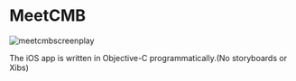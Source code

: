 # MeetCMB

![meetcmbscreenplay](https://cloud.githubusercontent.com/assets/10201379/20290566/a98e83bc-aa95-11e6-8e7a-0b46023e3d98.gif)


The iOS app is written in Objective-C programmatically.(No storyboards or Xibs)
